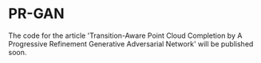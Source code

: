 # PR-GAN
The code for the article 'Transition-Aware Point Cloud Completion by A Progressive Refinement Generative Adversarial Network' will be published soon.
